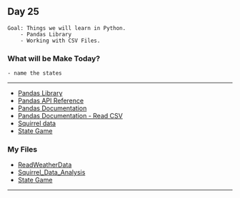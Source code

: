 ## Day 25

    Goal: Things we will learn in Python.
        - Pandas Library
        - Working with CSV Files.

### What will be Make Today?
    - name the states


----------------------------------------------------------------------------------------
- [Pandas Library](https://pandas.pydata.org/)
- [Pandas API Reference](https://pandas.pydata.org/docs/reference/index.html)
- [Pandas Documentation](https://pandas.pydata.org/docs/)
- [Pandas Documentation - Read CSV](https://pandas.pydata.org/docs/reference/api/pandas.read_csv.html)
- [Squirrel data](https://data.cityofnewyork.us/Environment/2018-Central-Park-Squirrel-Census-Squirrel-Data/vfnx-vebw)
- [State Game](https://www.sporcle.com/games/g/states)

### My Files

- [ReadWeatherData](ReadWeatherData.py)
- [Squirrel_Data_Analysis](Squirrel_Data_Analysis.py)
- [State Game](State_Game/StateGame.py)

----------------------------------------------------------------------------------------
